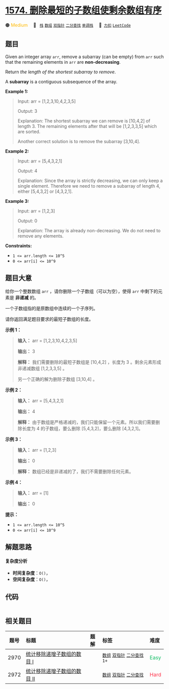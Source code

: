# [1574. 删除最短的子数组使剩余数组有序](https://2xiao.github.io/leetcode-js/problem/1574.html)

🟠 <font color=#ffb800>Medium</font>&emsp; 🔖&ensp; [`栈`](/tag/stack.md) [`数组`](/tag/array.md) [`双指针`](/tag/two-pointers.md) [`二分查找`](/tag/binary-search.md) [`单调栈`](/tag/monotonic-stack.md)&emsp; 🔗&ensp;[`力扣`](https://leetcode.cn/problems/shortest-subarray-to-be-removed-to-make-array-sorted) [`LeetCode`](https://leetcode.com/problems/shortest-subarray-to-be-removed-to-make-array-sorted)

## 题目

Given an integer array `arr`, remove a subarray (can be empty) from `arr` such
that the remaining elements in `arr` are **non-decreasing**.

Return _the length of the shortest subarray to remove_.

A **subarray** is a contiguous subsequence of the array.



**Example 1:**

> Input: arr = [1,2,3,10,4,2,3,5]
> 
> Output: 3
> 
> Explanation: The shortest subarray we can remove is [10,4,2] of length 3. The remaining elements after that will be [1,2,3,3,5] which are sorted.
> 
> Another correct solution is to remove the subarray [3,10,4].

**Example 2:**

> Input: arr = [5,4,3,2,1]
> 
> Output: 4
> 
> Explanation: Since the array is strictly decreasing, we can only keep a single element. Therefore we need to remove a subarray of length 4, either [5,4,3,2] or [4,3,2,1].

**Example 3:**

> Input: arr = [1,2,3]
> 
> Output: 0
> 
> Explanation: The array is already non-decreasing. We do not need to remove any elements.

**Constraints:**

  * `1 <= arr.length <= 10^5`
  * `0 <= arr[i] <= 10^9`


## 题目大意

给你一个整数数组 `arr` ，请你删除一个子数组（可以为空），使得 `arr` 中剩下的元素是 **非递减** 的。

一个子数组指的是原数组中连续的一个子序列。

请你返回满足题目要求的最短子数组的长度。



**示例 1：**

> 
> 
> 
> 
> 
> **输入：** arr = [1,2,3,10,4,2,3,5]
> 
> **输出：** 3
> 
> **解释：** 我们需要删除的最短子数组是 [10,4,2] ，长度为 3 。剩余元素形成非递减数组 [1,2,3,3,5] 。
> 
> 另一个正确的解为删除子数组 [3,10,4] 。

**示例 2：**

> 
> 
> 
> 
> 
> **输入：** arr = [5,4,3,2,1]
> 
> **输出：** 4
> 
> **解释：** 由于数组是严格递减的，我们只能保留一个元素。所以我们需要删除长度为 4 的子数组，要么删除 [5,4,3,2]，要么删除 [4,3,2,1]。
> 
> 

**示例 3：**

> 
> 
> 
> 
> 
> **输入：** arr = [1,2,3]
> 
> **输出：** 0
> 
> **解释：** 数组已经是非递减的了，我们不需要删除任何元素。
> 
> 

**示例 4：**

> 
> 
> 
> 
> 
> **输入：** arr = [1]
> 
> **输出：** 0
> 
> 



**提示：**

  * `1 <= arr.length <= 10^5`
  * `0 <= arr[i] <= 10^9`


## 解题思路

#### 复杂度分析

- **时间复杂度**：`O()`，
- **空间复杂度**：`O()`，

## 代码

```javascript

```

## 相关题目

<!-- prettier-ignore -->
| 题号 | 标题 | 题解 | 标签 | 难度 |
| :------: | :------ | :------: | :------ | :------ |
| 2970 | [统计移除递增子数组的数目 I](https://leetcode.com/problems/count-the-number-of-incremovable-subarrays-i) |  |  [`数组`](/tag/array.md) [`双指针`](/tag/two-pointers.md) [`二分查找`](/tag/binary-search.md) `1+` | <font color=#15bd66>Easy</font> |
| 2972 | [统计移除递增子数组的数目 II](https://leetcode.com/problems/count-the-number-of-incremovable-subarrays-ii) |  |  [`数组`](/tag/array.md) [`双指针`](/tag/two-pointers.md) [`二分查找`](/tag/binary-search.md) | <font color=#ff334b>Hard</font> |